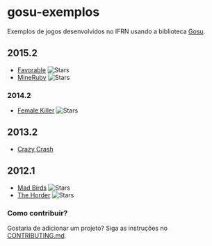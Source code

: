 # gosu-exemplos

Exemplos de jogos desenvolvidos no IFRN usando a biblioteca [Gosu](https://github.com/gosu/gosu).

## 2015.2

- [Favorable](https://github.com/Evandson/favorable-gosu) ![Stars](https://img.shields.io/github/stars/Evandson/favorable-gosu.png?style=social&label=★ "Favorable")
- [MineRuby](https://github.com/ric-luiz/mineRuby) ![Stars](https://img.shields.io/github/stars/ric-luiz/mineRuby.png?style=social&label=★ "MineRuby")

### 2014.2

- [Female Killer](https://github.com/leisiamedeiros/FemaleKillerRUBY) ![Stars](https://img.shields.io/github/stars/leisiamedeiros/FemaleKillerRUBY.png?style=social&label=★ "Female Killer")


## 2013.2

- [Crazy Crash](20132/crazycrash)

## 2012.1

- [Mad Birds](https://github.com/jamillosantos/tfprog2012.1) ![Stars](https://img.shields.io/github/stars/jamillosantos/tfprog2012.1.png?style=social&label=★ "Mad Birds")
- [The Horder](https://github.com/JoabMendes/theHorder) ![Stars](https://img.shields.io/github/stars/JoabMendes/theHorder.png?style=social&label=★ "Mad Birds")

### Como contribuir?

Gostaria de adicionar um projeto? Siga as instruções no [CONTRIBUTING.md](CONTRIBUTING.md).
